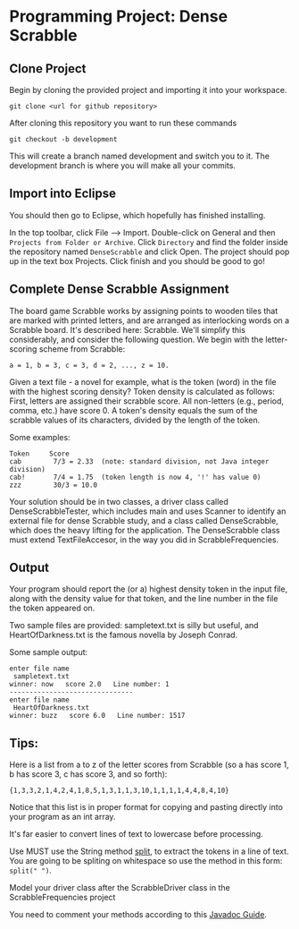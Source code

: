 # Programming Project: Dense Scrabble

## Clone Project

Begin by cloning the provided project and importing it into your workspace.

`git clone <url for github repository>`

After cloning this repository you want to run these commands

`git checkout -b development`

This will create a branch named development and switch you to it. The development branch is where you will make all your commits.

## Import into Eclipse

You should then go to Eclipse, which hopefully has finished installing.

In the top toolbar, click File --> Import. Double-click on General and then `Projects from Folder or Archive`. Click `Directory` and find the folder inside the repository named `DenseScrabble` and click Open. The project should pop up in the text box Projects. Click finish and you should be good to go!

## Complete Dense Scrabble Assignment

The board game Scrabble works by assigning points to wooden tiles that are marked with printed letters, and are arranged as interlocking words on a Scrabble board. It's described here: Scrabble.
We'll simplify this considerably, and consider the following question. We begin with the letter-scoring scheme from Scrabble:

`a = 1, b = 3, c = 3, d = 2, ..., z = 10.`

Given a text file - a novel for example, what is the token (word) in the file with the highest scoring density? Token density is calculated as follows: First, letters are assigned their scrabble score. All non-letters (e.g., period, comma, etc.) have score 0. A token's density equals the sum of the scrabble values of its characters, divided by the length of the token.

Some examples:

```
Token     Score
cab        7/3 = 2.33  (note: standard division, not Java integer division)
cab!       7/4 = 1.75  (token length is now 4, '!' has value 0)
zzz        30/3 = 10.0
```

Your solution should be in two classes, a driver class called DenseScrabbleTester, which includes main and uses Scanner to identify an external file for dense Scrabble study, and a class called DenseScrabble, which does the heavy lifting for the application. The DenseScrabble class must extend TextFileAccesor, in the way you did in ScrabbleFrequencies.

## Output

Your program should report the (or a) highest density token in the input file, along with the density value for that token, and the line number in the file the token appeared on.

Two sample files are provided: sampletext.txt is silly but useful, and HeartOfDarkness.txt is the famous novella by Joseph Conrad.

Some sample output:

```
enter file name
 sampletext.txt
winner: now   score 2.0   Line number: 1
-------------------------------
enter file name
 HeartOfDarkness.txt
winner: buzz   score 6.0   Line number: 1517
```

## Tips:

Here is a list from a to z of the letter scores from Scrabble (so a has score 1, b has score 3, c has score 3, and so forth):

```
{1,3,3,2,1,4,2,4,1,8,5,1,3,1,1,3,10,1,1,1,1,4,4,8,4,10}
```

Notice that this list is in proper format for copying and pasting directly into your program as an int array.

It's far easier to convert lines of text to lowercase before processing.

Use MUST use the String method [split](https://www.geeksforgeeks.org/split-string-java-examples/), to extract the tokens in a line of text. You are going to be spliting on whitespace so use the method in this form: `split(" ")`.

Model your driver class after the ScrabbleDriver class in the ScrabbleFrequencies project

You need to comment your methods according to this [Javadoc Guide](https://github.com/jd12/liferay-portal/blob/master/readme/ADVANCED_JAVADOC_GUIDELINES.markdown).
